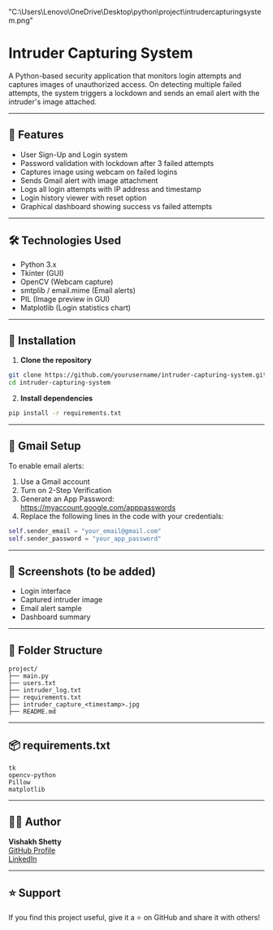 "C:\Users\Lenovo\OneDrive\Desktop\python\project\intrudercapturingsystem.png"

# Intruder Capturing System

A Python-based security application that monitors login attempts and captures images of unauthorized access. On detecting multiple failed attempts, the system triggers a lockdown and sends an email alert with the intruder's image attached.

---

## 🚀 Features

- User Sign-Up and Login system
- Password validation with lockdown after 3 failed attempts
- Captures image using webcam on failed logins
- Sends Gmail alert with image attachment
- Logs all login attempts with IP address and timestamp
- Login history viewer with reset option
- Graphical dashboard showing success vs failed attempts

---

## 🛠 Technologies Used

- Python 3.x
- Tkinter (GUI)
- OpenCV (Webcam capture)
- smtplib / email.mime (Email alerts)
- PIL (Image preview in GUI)
- Matplotlib (Login statistics chart)

---

## 🔧 Installation

1. **Clone the repository**
```bash
git clone https://github.com/yourusername/intruder-capturing-system.git
cd intruder-capturing-system
```

2. **Install dependencies**
```bash
pip install -r requirements.txt
```

---

## 🔐 Gmail Setup
To enable email alerts:
1. Use a Gmail account
2. Turn on 2-Step Verification
3. Generate an App Password: https://myaccount.google.com/apppasswords
4. Replace the following lines in the code with your credentials:
```python
self.sender_email = "your_email@gmail.com"
self.sender_password = "your_app_password"
```

---

## 📸 Screenshots (to be added)
- Login interface
- Captured intruder image
- Email alert sample
- Dashboard summary

---

## 📂 Folder Structure
```
project/
├── main.py
├── users.txt
├── intruder_log.txt
├── requirements.txt
├── intruder_capture_<timestamp>.jpg
├── README.md
```

---

## 📦 requirements.txt
```
tk
opencv-python
Pillow
matplotlib
```

---

## 🙋‍♂️ Author
**Vishakh Shetty**  
[GitHub Profile](https://github.com/Vishakh17)  
[LinkedIn](https://www.linkedin.com/in/vishakh-shetty-3b783932b/)

---

## ⭐️ Support
If you find this project useful, give it a ⭐️ on GitHub and share it with others!


